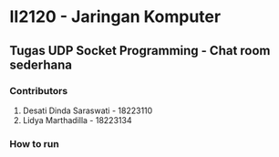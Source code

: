 # II2120 - Jaringan Komputer
## Tugas UDP Socket Programming - Chat room sederhana

### Contributors
1. Desati Dinda Saraswati - 18223110
2. Lidya Marthadilla - 18223134

### How to run 
